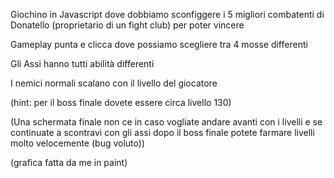 Giochino in Javascript dove dobbiamo sconfiggere i 5 migliori combatenti di Donatello (proprietario di un fight club) per poter vincere

Gameplay punta e clicca dove possiamo scegliere tra 4 mosse differenti 

Gli Assi hanno tutti abilità differenti

I nemici normali scalano con il livello del giocatore

(hint: per il boss finale dovete essere circa livello 130)

(Una schermata finale non ce in caso vogliate andare avanti con i livelli e se continuate a scontravi con gli assi dopo il boss finale potete farmare livelli molto velocemente (bug voluto))

(grafica fatta da me in paint)
